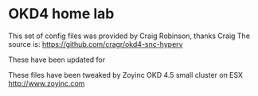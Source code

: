 OKD4 home lab 
==============
This set of config files was provided by Craig Robinson, thanks Craig
The source is: https://github.com/cragr/okd4-snc-hyperv

These have been updated for 

These files have been tweaked by Zoyinc
OKD 4.5 small cluster on ESX
http://www.zoyinc.com